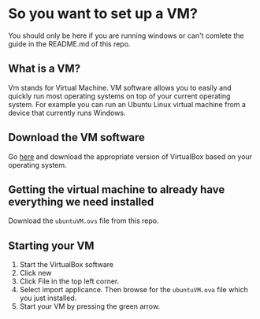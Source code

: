 # So you want to set up a VM?

You should only be here if you are running windows or can't comlete the guide in the README.md of this repo.

## What is a VM?
Vm stands for Virtual Machine. VM software allows you to easily and quickly run most operating systems on top of your current operating system. For example you can run an Ubuntu Linux virtual machine from a device that currently runs Windows.

## Download the VM software
Go [here](https://www.virtualbox.org/wiki/Downloads) and download the appropriate version of VirtualBox based on your operating system.

## Getting the virtual machine to already have everything we need installed
Download the `ubuntuVM.ovs` file from this repo.

## Starting your VM
1. Start the VirtualBox software
2. Click new
3. Click File in the top left corner.
4. Select import applicance. Then browse for the `ubuntuVM.ova` file which you just installed.
5. Start your VM by pressing the green arrow.
